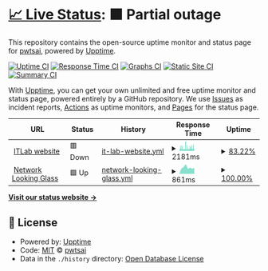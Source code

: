 # [📈 Live Status](https://pwtsai.github.io): <!--live status--> **🟧 Partial outage**

This repository contains the open-source uptime monitor and status page for [pwtsai](https://pwtsai.github.io/), powered by [Upptime](https://github.com/upptime/upptime).

[![Uptime CI](https://github.com/pwtsai/upptime/workflows/Uptime%20CI/badge.svg)](https://github.com/pwtsai/upptime/actions?query=workflow%3A%22Uptime+CI%22)
[![Response Time CI](https://github.com/pwtsai/upptime/workflows/Response%20Time%20CI/badge.svg)](https://github.com/pwtsai/upptime/actions?query=workflow%3A%22Response+Time+CI%22)
[![Graphs CI](https://github.com/pwtsai/upptime/workflows/Graphs%20CI/badge.svg)](https://github.com/pwtsai/upptime/actions?query=workflow%3A%22Graphs+CI%22)
[![Static Site CI](https://github.com/pwtsai/upptime/workflows/Static%20Site%20CI/badge.svg)](https://github.com/pwtsai/upptime/actions?query=workflow%3A%22Static+Site+CI%22)
[![Summary CI](https://github.com/pwtsai/upptime/workflows/Summary%20CI/badge.svg)](https://github.com/pwtsai/upptime/actions?query=workflow%3A%22Summary+CI%22)

With [Upptime](https://upptime.js.org), you can get your own unlimited and free uptime monitor and status page, powered entirely by a GitHub repository. We use [Issues](https://github.com/pwtsai/upptime/issues) as incident reports, [Actions](https://github.com/pwtsai/upptime/actions) as uptime monitors, and [Pages](https://pwtsai.github.io) for the status page.

<!--start: status pages-->
<!-- This summary is generated by Upptime (https://github.com/upptime/upptime) -->
<!-- Do not edit this manually, your changes will be overwritten -->
<!-- prettier-ignore -->
| URL | Status | History | Response Time | Uptime |
| --- | ------ | ------- | ------------- | ------ |
| <img alt="" src="https://icons.duckduckgo.com/ip3/www.itlab.ee.ncku.edu.tw.ico" height="13"> [ITLab website](https://www.itlab.ee.ncku.edu.tw/) | 🟥 Down | [it-lab-website.yml](https://github.com/pwtsai/upptime/commits/HEAD/history/it-lab-website.yml) | <details><summary><img alt="Response time graph" src="./graphs/it-lab-website/response-time-week.png" height="20"> 2181ms</summary><br><a href="https://pwtsai.github.io/history/it-lab-website"><img alt="Response time 1824" src="https://img.shields.io/endpoint?url=https%3A%2F%2Fraw.githubusercontent.com%2Fpwtsai%2Fupptime%2FHEAD%2Fapi%2Fit-lab-website%2Fresponse-time.json"></a><br><a href="https://pwtsai.github.io/history/it-lab-website"><img alt="24-hour response time 1684" src="https://img.shields.io/endpoint?url=https%3A%2F%2Fraw.githubusercontent.com%2Fpwtsai%2Fupptime%2FHEAD%2Fapi%2Fit-lab-website%2Fresponse-time-day.json"></a><br><a href="https://pwtsai.github.io/history/it-lab-website"><img alt="7-day response time 2181" src="https://img.shields.io/endpoint?url=https%3A%2F%2Fraw.githubusercontent.com%2Fpwtsai%2Fupptime%2FHEAD%2Fapi%2Fit-lab-website%2Fresponse-time-week.json"></a><br><a href="https://pwtsai.github.io/history/it-lab-website"><img alt="30-day response time 2265" src="https://img.shields.io/endpoint?url=https%3A%2F%2Fraw.githubusercontent.com%2Fpwtsai%2Fupptime%2FHEAD%2Fapi%2Fit-lab-website%2Fresponse-time-month.json"></a><br><a href="https://pwtsai.github.io/history/it-lab-website"><img alt="1-year response time 1829" src="https://img.shields.io/endpoint?url=https%3A%2F%2Fraw.githubusercontent.com%2Fpwtsai%2Fupptime%2FHEAD%2Fapi%2Fit-lab-website%2Fresponse-time-year.json"></a></details> | <details><summary><a href="https://pwtsai.github.io/history/it-lab-website">83.22%</a></summary><a href="https://pwtsai.github.io/history/it-lab-website"><img alt="All-time uptime 99.57%" src="https://img.shields.io/endpoint?url=https%3A%2F%2Fraw.githubusercontent.com%2Fpwtsai%2Fupptime%2FHEAD%2Fapi%2Fit-lab-website%2Fuptime.json"></a><br><a href="https://pwtsai.github.io/history/it-lab-website"><img alt="24-hour uptime 84.38%" src="https://img.shields.io/endpoint?url=https%3A%2F%2Fraw.githubusercontent.com%2Fpwtsai%2Fupptime%2FHEAD%2Fapi%2Fit-lab-website%2Fuptime-day.json"></a><br><a href="https://pwtsai.github.io/history/it-lab-website"><img alt="7-day uptime 83.22%" src="https://img.shields.io/endpoint?url=https%3A%2F%2Fraw.githubusercontent.com%2Fpwtsai%2Fupptime%2FHEAD%2Fapi%2Fit-lab-website%2Fuptime-week.json"></a><br><a href="https://pwtsai.github.io/history/it-lab-website"><img alt="30-day uptime 92.92%" src="https://img.shields.io/endpoint?url=https%3A%2F%2Fraw.githubusercontent.com%2Fpwtsai%2Fupptime%2FHEAD%2Fapi%2Fit-lab-website%2Fuptime-month.json"></a><br><a href="https://pwtsai.github.io/history/it-lab-website"><img alt="1-year uptime 99.41%" src="https://img.shields.io/endpoint?url=https%3A%2F%2Fraw.githubusercontent.com%2Fpwtsai%2Fupptime%2FHEAD%2Fapi%2Fit-lab-website%2Fuptime-year.json"></a></details>
| <img alt="" src="https://icons.duckduckgo.com/ip3/lg.itlab.cc.ico" height="13"> [Network Looking Glass](https://lg.itlab.cc/) | 🟩 Up | [network-looking-glass.yml](https://github.com/pwtsai/upptime/commits/HEAD/history/network-looking-glass.yml) | <details><summary><img alt="Response time graph" src="./graphs/network-looking-glass/response-time-week.png" height="20"> 861ms</summary><br><a href="https://pwtsai.github.io/history/network-looking-glass"><img alt="Response time 377" src="https://img.shields.io/endpoint?url=https%3A%2F%2Fraw.githubusercontent.com%2Fpwtsai%2Fupptime%2FHEAD%2Fapi%2Fnetwork-looking-glass%2Fresponse-time.json"></a><br><a href="https://pwtsai.github.io/history/network-looking-glass"><img alt="24-hour response time 824" src="https://img.shields.io/endpoint?url=https%3A%2F%2Fraw.githubusercontent.com%2Fpwtsai%2Fupptime%2FHEAD%2Fapi%2Fnetwork-looking-glass%2Fresponse-time-day.json"></a><br><a href="https://pwtsai.github.io/history/network-looking-glass"><img alt="7-day response time 861" src="https://img.shields.io/endpoint?url=https%3A%2F%2Fraw.githubusercontent.com%2Fpwtsai%2Fupptime%2FHEAD%2Fapi%2Fnetwork-looking-glass%2Fresponse-time-week.json"></a><br><a href="https://pwtsai.github.io/history/network-looking-glass"><img alt="30-day response time 820" src="https://img.shields.io/endpoint?url=https%3A%2F%2Fraw.githubusercontent.com%2Fpwtsai%2Fupptime%2FHEAD%2Fapi%2Fnetwork-looking-glass%2Fresponse-time-month.json"></a><br><a href="https://pwtsai.github.io/history/network-looking-glass"><img alt="1-year response time 403" src="https://img.shields.io/endpoint?url=https%3A%2F%2Fraw.githubusercontent.com%2Fpwtsai%2Fupptime%2FHEAD%2Fapi%2Fnetwork-looking-glass%2Fresponse-time-year.json"></a></details> | <details><summary><a href="https://pwtsai.github.io/history/network-looking-glass">100.00%</a></summary><a href="https://pwtsai.github.io/history/network-looking-glass"><img alt="All-time uptime 98.69%" src="https://img.shields.io/endpoint?url=https%3A%2F%2Fraw.githubusercontent.com%2Fpwtsai%2Fupptime%2FHEAD%2Fapi%2Fnetwork-looking-glass%2Fuptime.json"></a><br><a href="https://pwtsai.github.io/history/network-looking-glass"><img alt="24-hour uptime 100.00%" src="https://img.shields.io/endpoint?url=https%3A%2F%2Fraw.githubusercontent.com%2Fpwtsai%2Fupptime%2FHEAD%2Fapi%2Fnetwork-looking-glass%2Fuptime-day.json"></a><br><a href="https://pwtsai.github.io/history/network-looking-glass"><img alt="7-day uptime 100.00%" src="https://img.shields.io/endpoint?url=https%3A%2F%2Fraw.githubusercontent.com%2Fpwtsai%2Fupptime%2FHEAD%2Fapi%2Fnetwork-looking-glass%2Fuptime-week.json"></a><br><a href="https://pwtsai.github.io/history/network-looking-glass"><img alt="30-day uptime 100.00%" src="https://img.shields.io/endpoint?url=https%3A%2F%2Fraw.githubusercontent.com%2Fpwtsai%2Fupptime%2FHEAD%2Fapi%2Fnetwork-looking-glass%2Fuptime-month.json"></a><br><a href="https://pwtsai.github.io/history/network-looking-glass"><img alt="1-year uptime 98.21%" src="https://img.shields.io/endpoint?url=https%3A%2F%2Fraw.githubusercontent.com%2Fpwtsai%2Fupptime%2FHEAD%2Fapi%2Fnetwork-looking-glass%2Fuptime-year.json"></a></details>

<!--end: status pages-->

[**Visit our status website →**](https://pwtsai.github.io)

## 📄 License

- Powered by: [Upptime](https://github.com/upptime/upptime)
- Code: [MIT](./LICENSE) © [pwtsai](https://pwtsai.github.io/)
- Data in the `./history` directory: [Open Database License](https://opendatacommons.org/licenses/odbl/1-0/)
